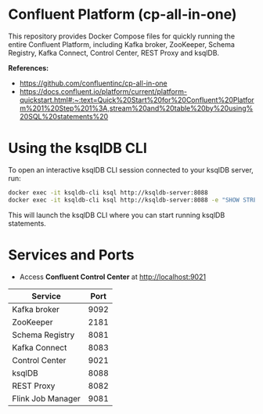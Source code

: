 # Confluent Platform (cp-all-in-one)
This repository provides Docker Compose files for quickly running the entire Confluent Platform, including Kafka broker, ZooKeeper, Schema Registry, Kafka Connect, Control Center, REST Proxy and ksqlDB.

**References:**
- https://github.com/confluentinc/cp-all-in-one
- https://docs.confluent.io/platform/current/platform-quickstart.html#:~:text=Quick%20Start%20for%20Confluent%20Platform%201%20Step%201%3A,stream%20and%20table%20by%20using%20SQL%20statements%20

# Using the ksqlDB CLI
To open an interactive ksqlDB CLI session connected to your ksqlDB server, run:
```sh
docker exec -it ksqldb-cli ksql http://ksqldb-server:8088
docker exec -it ksqldb-cli ksql http://ksqldb-server:8088 -e "SHOW STREAMS;"
```

This will launch the ksqlDB CLI where you can start running ksqlDB statements.


# Services and Ports
- Access **Confluent Control Center** at [http://localhost:9021](http://localhost:9021)

| Service                | Port   |
|------------------------|--------|
| Kafka broker           | 9092   |
| ZooKeeper              | 2181   |
| Schema Registry        | 8081   |
| Kafka Connect          | 8083   |
| Control Center         | 9021   |
| ksqlDB                 | 8088   |
| REST Proxy             | 8082   |
| Flink Job Manager      | 9081   |

